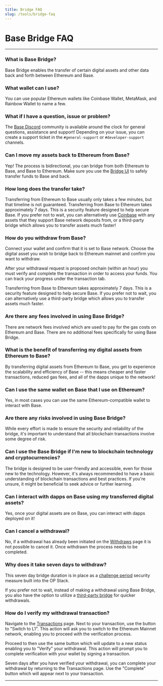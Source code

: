 ```yaml
---
title: Bridge FAQ
slug: /tools/bridge-faq
---
```


# Base Bridge FAQ

---

### What is Base Bridge?

Base Bridge enables the transfer of certain digital assets and other data back and forth between Ethereum and Base.

### What wallet can I use?

You can use popular Ethereum wallets like Coinbase Wallet, MetaMask, and Rainbow Wallet to name a few.

### What if I have a question, issue or problem?

The [Base Discord](https://base.org/discord) community is available around the clock for general questions, assistance and support! Depending on your issue, you can create a support ticket in the `#general-support` or `#developer-support` channels.

### Can I move my assets back to Ethereum from Base?

Yep! The process is bidirectional, you can bridge from both Ethereum to Base, and Base to Ethereum. Make sure you use the [Bridge UI](https://bridge.base.org/withdraw) to safely transfer funds to Base and back.

### How long does the transfer take?

Transferring from Ethereum to Base usually only takes a few minutes, but that timeline is not guaranteed. Transferring from Base to Ethereum takes approximately 7 days. This is a security feature designed to help secure Base. If you prefer not to wait, you can alternatively use [Coinbase](https://coinbase.com) with any assets that they support Base network deposits from, or a third-party bridge which allows you to transfer assets much faster!

### How do you withdraw from Base?

Connect your wallet and confirm that it is set to Base network. Choose the digital asset you wish to bridge back to Ethereum mainnet and confirm you want to withdraw.

After your withdrawal request is proposed onchain (within an hour) you must verify and complete the transaction in order to access your funds. You can track your progress under the transaction tab.

Transferring from Base to Ethereum takes approximately 7 days. This is a security feature designed to help secure Base. If you prefer not to wait, you can alternatively use a third-party bridge which allows you to transfer assets much faster.

### Are there any fees involved in using Base Bridge?

There are network fees involved which are used to pay for the gas costs on Ethereum and Base. There are no additional fees specifically for using Base Bridge.

### What is the benefit of transferring my digital assets from Ethereum to Base?

By transferring digital assets from Ethereum to Base, you get to experience the scalability and efficiency of Base -- this means cheaper and faster transactions, reduced gas fees, and all of the dapps unique to the network!

### Can I use the same wallet on Base that I use on Ethereum?

Yes, in most cases you can use the same Ethereum-compatible wallet to interact with Base.

### Are there any risks involved in using Base Bridge?

While every effort is made to ensure the security and reliability of the bridge, it's important to understand that all blockchain transactions involve some degree of risk.

### Can I use the Base Bridge if I'm new to blockchain technology and cryptocurrencies?

The bridge is designed to be user-friendly and accessible, even for those new to the technology. However, it's always recommended to have a basic understanding of blockchain transactions and best practices. If you're unsure, it might be beneficial to seek advice or further learning.

### Can I interact with dapps on Base using my transferred digital assets?

Yes, once your digital assets are on Base, you can interact with dapps deployed on it!

### Can I cancel a withdrawal?

No, if a withdrawal has already been initiated on the [Withdraws](https://bridge.base.org/withdraw) page it is not possible to cancel it. Once withdrawn the process needs to be completed.

### Why does it take seven days to withdraw?

This seven day bridge duration is in place as a [challenge period](https://community.optimism.io/docs/developers/bridge/messaging/#fees-for-l2-%E2%87%92-l1-transactions) security measure built into the OP Stack.

If you prefer not to wait, instead of making a withdrawal using Base Bridge, you also have the option to utilize a [third-party bridge](https://base.org/ecosystem?tag=bridge) for quicker withdrawals.

### How do I verify my withdrawal transaction?

Navigate to the [Transactions](https://bridge.base.org/transactions) page. Next to your transaction, use the button to "Switch to L1". This action will ask you to switch to the Ethereum Mainnet network, enabling you to proceed with the verification process.

Proceed to then use the same button which will update to a new status enabling you to "Verify" your withdrawal. This action will prompt you to complete verification with your wallet by signing a transaction.

Seven days after you have verified your withdrawal, you can complete your withdrawal by returning to the Transactions page. Use the "Complete" button which will appear next to your transaction.

---
